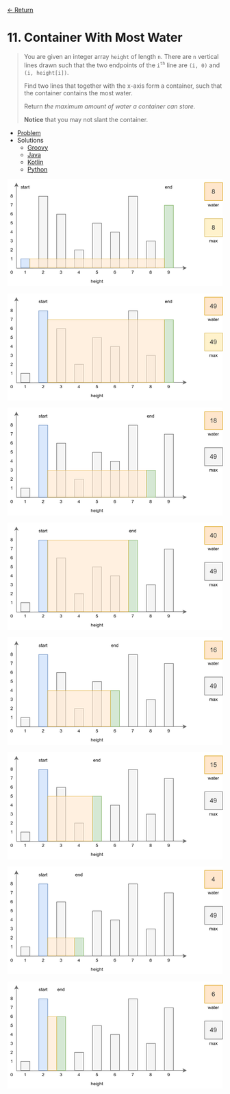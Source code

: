 [&larr; Return](https://hanggrian.github.io/grind-leetcode/)

# 11. Container With Most Water

> You are given an integer array `height` of length `n`. There are `n` vertical
  lines drawn such that the two endpoints of the `i`<sup>`th`</sup> line are
  `(i, 0)` and `(i, height[i])`.
>
> Find two lines that together with the x-axis form a container, such that the
  container contains the most water.
>
> Return *the maximum amount of water a container can store.*
>
> **Notice** that you may not slant the container.

- [Problem](https://leetcode.com/problems/container-with-most-water/)
- Solutions
  - [Groovy](https://github.com/hanggrian/grind-leetcode/blob/main/groovy/src/main/groovy/problems1_100/ContainerWithMostWater.groovy)
  - [Java](https://github.com/hanggrian/grind-leetcode/blob/main/java/src/main/java/problems1_100/ContainerWithMostWater.java)
  - [Kotlin](https://github.com/hanggrian/grind-leetcode/blob/main/kotlin/src/main/kotlin/problems1_100/ContainerWithMostWater.kt)
  - [Python](https://github.com/hanggrian/grind-leetcode/blob/main/python/src/problems1_100/container_with_most_water.py)

![](https://github.com/hanggrian/grind-leetcode/raw/assets/problems1_100/container-with-most-water1.svg)

![](https://github.com/hanggrian/grind-leetcode/raw/assets/problems1_100/container-with-most-water2.svg)

![](https://github.com/hanggrian/grind-leetcode/raw/assets/problems1_100/container-with-most-water3.svg)

![](https://github.com/hanggrian/grind-leetcode/raw/assets/problems1_100/container-with-most-water4.svg)

![](https://github.com/hanggrian/grind-leetcode/raw/assets/problems1_100/container-with-most-water5.svg)

![](https://github.com/hanggrian/grind-leetcode/raw/assets/problems1_100/container-with-most-water6.svg)

![](https://github.com/hanggrian/grind-leetcode/raw/assets/problems1_100/container-with-most-water7.svg)

![](https://github.com/hanggrian/grind-leetcode/raw/assets/problems1_100/container-with-most-water8.svg)
